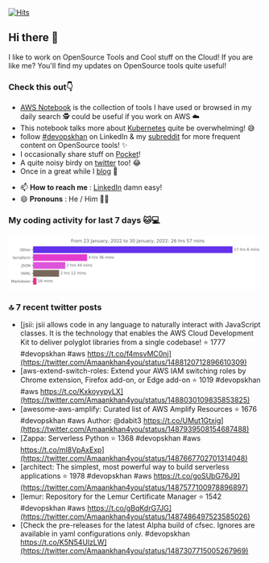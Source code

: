 [![Hits](https://hits.seeyoufarm.com/api/count/incr/badge.svg?url=https%3A%2F%2Fgithub.com%2Fakhan4u%2Fhit-counter&count_bg=%2379C83D&title_bg=%23555555&icon=&icon_color=%23E7E7E7&title=visits&edge_flat=false)](https://hits.seeyoufarm.com)

## Hi there 👋

I like to work on OpenSource Tools and Cool stuff on the Cloud! If you are like me? You'll find my updates on OpenSource tools quite useful!

### Check this out👇

* [AWS Notebook](https://histre.com/public/notebooks/dnllyanu/aws/) is the collection of tools I have used or browsed in my daily search 🕵️ could be useful if you work on AWS ☁️
* This notebook talks more about [Kubernetes](https://histre.com/public/notebooks/6uxdvo3y/kubernetes/) quite be overwhelming! 😅
* follow [#devopskhan](https://www.linkedin.com/feed/hashtag/devopskhan/) on LinkedIn & my [subreddit](https://www.reddit.com/r/devopskhan/) for more frequent content on OpenSource tools! ✨
* I occasionally share stuff on [Pocket](https://getpocket.com/@ej6g8d1dp2829A16a9Tf5d4T6bAMp3d8791rejDe86yem3bm4e14ex4fT4dluk29)!
* A quite noisy birdy on [twitter](https://twitter.com/Amaankhan4you) too! 😂
* Once in a great while I [blog](https://linuxparrot.com/) 😬


- 📫 **How to reach me** : [LinkedIn](https://www.linkedin.com/in/amaan-khan-linux-ninja) damn easy!
- 😄 **Pronouns** : He / Him 🤷‍♂️

### My coding activity for last 7 days 🐱💻

<img src="https://github.com/akhan4u/akhan4u/blob/main/images/stat.svg" alt="Amaan's Wakatime Activity!"/>

### 🔝 7 recent twitter posts
<!-- DEVDOJO:START -->
- [jsii: jsii allows code in any language to naturally interact with JavaScript classes. It is the technology that enables the AWS Cloud Development Kit to deliver polyglot libraries from a single codebase!
⭐️ 1777
#devopskhan #aws
https://t.co/f4msvMC0nj](https://twitter.com/Amaankhan4you/status/1488120712896610309)
- [aws-extend-switch-roles: Extend your AWS IAM switching roles by Chrome extension, Firefox add-on, or Edge add-on
⭐️ 1019
#devopskhan #aws
https://t.co/KxkoyypyLX](https://twitter.com/Amaankhan4you/status/1488030109835853825)
- [awesome-aws-amplify: Curated list of AWS Amplify Resources
⭐️ 1676
#devopskhan #aws
Author: @dabit3
https://t.co/UMut1Gtxig](https://twitter.com/Amaankhan4you/status/1487939508154687488)
- [Zappa: Serverless Python 
⭐️ 1368
#devopskhan #aws
https://t.co/ml8VpAxExp](https://twitter.com/Amaankhan4you/status/1487667702701314048)
- [architect: The simplest, most powerful way to build serverless applications
⭐️ 1978
#devopskhan #aws
https://t.co/goSUbG76J9](https://twitter.com/Amaankhan4you/status/1487577100978896897)
- [lemur: Repository for the Lemur Certificate Manager
⭐️ 1542
#devopskhan #aws
https://t.co/gBqKdrG7JG](https://twitter.com/Amaankhan4you/status/1487486497523585026)
- [Check the pre-releases for the latest Alpha build of cfsec. Ignores are available in yaml configurations only. #devopskhan https://t.co/K5N54UlzLW](https://twitter.com/Amaankhan4you/status/1487307715005267969)
<!-- DEVDOJO:END -->

<!-- ![Amaan's GitHub stats](https://github-readme-stats.vercel.app/api?username=akhan4u&count_private=true&show_icons=true&hide=contribs) -->
